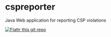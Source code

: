 cspreporter
===========

Java Web application for reporting CSP violations 

[![Flattr this git repo](http://api.flattr.com/button/flattr-badge-large.png)](https://flattr.com/submit/auto?user_id=javabean&url=https://github.com/javabeanz/cspreporter/&title=cspreporter&language=java&tags=github&category=software)
